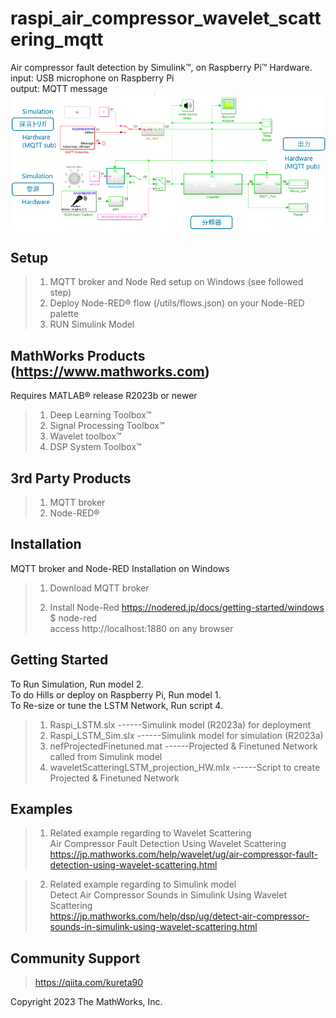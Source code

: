 # raspi_air_compressor_wavelet_scattering_mqtt

Air compressor fault detection by Simulink&trade;, on Raspberry Pi&trade; Hardware.  
input: USB microphone on Raspberry Pi  
output: MQTT message  
![image1.png](./image1.png)  

## Setup

> 1. MQTT broker and Node Red setup on Windows (see followed step)
> 2. Deploy Node-RED&reg; flow (/utils/flows.json) on your Node-RED palette
> 3. RUN Simulink Model
 
## MathWorks Products  (https://www.mathworks.com)

Requires MATLAB&reg; release R2023b or newer
> 1. Deep Learning Toolbox&trade;
> 2. Signal Processing Toolbox&trade;
> 3. Wavelet toolbox&trade;
> 4. DSP System Toolbox&trade;  

## 3rd Party Products

> 1. MQTT broker 
> 2. Node-RED&reg;

## Installation

MQTT broker and Node-RED Installation on Windows

> 1. Download MQTT broker 
> 
> 2. Install Node-Red  https://nodered.jp/docs/getting-started/windows  
>   $ node-red  
>   access http://localhost:1880 on any browser

## Getting Started

To Run Simulation, Run model 2.  
To do Hills or deploy on Raspberry Pi, Run model 1.  
To Re-size or tune the LSTM Network, Run script 4.  

> 1. Raspi_LSTM.slx            ------Simulink model (R2023a) for deployment  
> 2. Raspi_LSTM_Sim.slx        ------Simulink model for simulation (R2023a)  
> 3. nefProjectedFinetuned.mat ------Projected & Finetuned Network called from Simulink model  
> 4. waveletScatteringLSTM_projection_HW.mlx  ------Script to create Projected & Finetuned Network  

## Examples

> 1. Related example regarding to Wavelet Scattering  
> Air Compressor Fault Detection Using Wavelet Scattering  
> https://jp.mathworks.com/help/wavelet/ug/air-compressor-fault-detection-using-wavelet-scattering.html  

>2. Related example regarding to Simulink model  
> Detect Air Compressor Sounds in Simulink Using Wavelet Scattering  
> https://jp.mathworks.com/help/dsp/ug/detect-air-compressor-sounds-in-simulink-using-wavelet-scattering.html  

## Community Support
> https://qiita.com/kureta90

Copyright 2023 The MathWorks, Inc.


